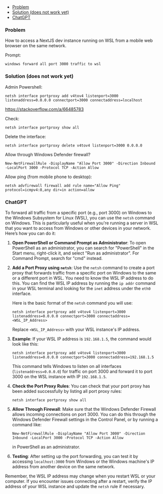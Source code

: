 - [Problem](#problem)
- [Solution (does not work yet)](#solution-does-not-work-yet)
- [ChatGPT](#chatgpt)

### Problem

How to access a NextJS dev instance running on WSL from a mobile web browser on the same network.

Prompt:

```
windows forward all port 3000 traffic to wsl
```

### Solution (does not work yet)

Admin Powershell:

```
netsh interface portproxy add v4tov4 listenport=3000 listenaddress=0.0.0.0 connectport=3000 connectaddress=localhost
```

https://stackoverflow.com/a/66485783

Check:

```
netsh interface portproxy show all
```

Delete the interface:

```
netsh interface portproxy delete v4tov4 listenport=3000 0.0.0.0
```

Allow through Windows Defender firewall?

```
New-NetFirewallRule -DisplayName "Allow Port 3000" -Direction Inbound -LocalPort 3000 -Protocol TCP -Action Allow
```

Allow ping (from mobile phone to desktop):

```
netsh advfirewall firewall add rule name="Allow Ping" protocol=icmpv4:8,any dir=in action=allow
```

### ChatGPT

To forward all traffic from a specific port (e.g., port 3000) on Windows to the Windows Subsystem for Linux (WSL), you can use the `netsh` command on Windows. This is particularly useful when you're running a server in WSL that you want to access from Windows or other devices in your network. Here’s how you can do it:

1. **Open PowerShell or Command Prompt as Administrator**: To open PowerShell as an administrator, you can search for "PowerShell" in the Start menu, right-click it, and select "Run as administrator". For Command Prompt, search for "cmd" instead.

2. **Add a Port Proxy using `netsh`**: Use the `netsh` command to create a port proxy that forwards traffic from a specific port on Windows to the same or a different port in WSL. You need to know the WSL IP address to do this. You can find the WSL IP address by running the `ip addr` command in your WSL terminal and looking for the `inet` address under the `eth0` interface.

   Here is the basic format of the `netsh` command you will use:

   ```
   netsh interface portproxy add v4tov4 listenport=3000 listenaddress=0.0.0.0 connectport=3000 connectaddress=<WSL_IP_Address>
   ```

   Replace `<WSL_IP_Address>` with your WSL instance's IP address.

3. **Example**: If your WSL IP address is `192.168.1.5`, the command would look like this:

   ```
   netsh interface portproxy add v4tov4 listenport=3000 listenaddress=0.0.0.0 connectport=3000 connectaddress=192.168.1.5
   ```

   This command tells Windows to listen on all interfaces (`listenaddress=0.0.0.0`) for traffic on port 3000 and forward it to port 3000 on the WSL instance with IP `192.168.1.5`.

4. **Check the Port Proxy Rules**: You can check that your port proxy has been added successfully by listing all port proxy rules:

   ```
   netsh interface portproxy show all
   ```

5. **Allow Through Firewall**: Make sure that the Windows Defender Firewall allows incoming connections on port 3000. You can do this through the Windows Defender Firewall settings in the Control Panel, or by running a command like:

   ```
   New-NetFirewallRule -DisplayName "Allow Port 3000" -Direction Inbound -LocalPort 3000 -Protocol TCP -Action Allow
   ```

   in PowerShell as an administrator.

6. **Testing**: After setting up the port forwarding, you can test it by accessing `localhost:3000` from Windows or the Windows machine's IP address from another device on the same network.

Remember, the WSL IP address may change when you restart WSL or your computer. If you encounter issues connecting after a restart, verify the IP address of your WSL instance and update the `netsh` rule if necessary.

